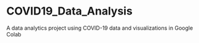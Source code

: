 # COVID19_Data_Analysis
A data analytics project using COVID-19 data and visualizations in Google Colab
